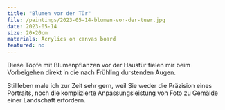 ```yaml
---
title: "Blumen vor der Tür"
file: /paintings/2023-05-14-blumen-vor-der-tuer.jpg
date: 2023-05-14
size: 20×20cm
materials: Acrylics on canvas board
featured: no
---
```


Diese Töpfe mit Blumenpflanzen vor der Haustür fielen mir beim Vorbeigehen direkt in die nach Frühling durstenden Augen.

Stillleben male ich zur Zeit sehr gern, weil Sie weder die Präzision eines Portraits, noch die komplizierte Anpassungsleistung von Foto zu Gemälde einer Landschaft erfordern.